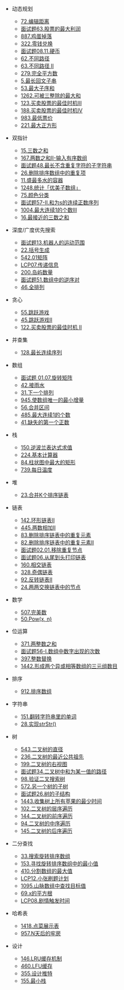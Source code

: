 * 动态规划
    * [72.编辑距离](dynamicPG/lt-72-edit-distance)
    * [面试题63.股票的最大利润](dynamicPG/mst-63-gu-piao-de-zui-da-li-run-lcof)
    * [887.鸡蛋掉落](dynamicPG/lt-887-super-egg-drop)
    * [322.零钱兑换](dynamicPG/lt-322-coin-change)
    * [面试题08.11.硬币](dynamicPG/mst-08-11-coin-lcci)
    * [62.不同路径](dynamicPG/lt-62-unique-paths)
    * [63.不同路径 II](dynamicPG/lt-63-unique-paths-ii)
    * [279.完全平方数](dynamicPG/lt-279-perfect-squares)
    * [5.最长回文子串](dynamicPG/lt-5-longest-palindromic-substring)
    * [53.最大子序和](dynamicPG/lt-53-maximum-subarray)
    * [1262.可被三整除的最大和](dynamicPG/lt-1262-greatest-sum-divisible-by-three)
    * [123.买卖股票的最佳时机III](dynamicPG/lt-123-best-time-to-buy-and-sell-stock-iii)
    * [188.买卖股票的最佳时机IV](dynamicPG/lt-188-best-time-to-buy-and-sell-stock-iv)
    * [983.最低票价](dynamicPG/lt-983-minimum-cost-for-tickets)
    * [221.最大正方形](dynamicPG/lt-221-maximal-square)

* 双指针
    * [15.三数之和](twoPointers/lt-15-3sum.md)
    * [167.两数之和II-输入有序数组](twoPointers/lt-167-two-sum-ii-input-array-is-sorted)
    * [面试题48.最长不含重复字符的子字符串](twoPointers/mst-48-zui-chang-bu-han-zhong-fu-zi-fu-de-zi-zi-fu-chuan-lcof)
    * [26.删除排序数组中的重复项](twoPointers/lt-26-remove-duplicates-from-sorted-array)
    * [11.盛最多水的容器](twoPointers/lt-11-container-with-most-water)
    * [1248.统计「优美子数组」](twoPointers/lt-1248-count-number-of-nice-subarrays)
    * [75.颜色分类](twoPointers/lt-75-sort-colors)
    * [面试题57-II.和为s的连续正数序列](twoPointers/mst-57-II-he-wei-sde-lian-xu-zheng-shu-xu-lie-lcof)
    * [1004.最大连续1的个数III](twoPointers/lt-1004-max-consecutive-ones-iii)
    * [16.最接近的三数之和](twoPointers/lt-16-3sum-closest)

* 深度/广度优先搜索
    * [面试题13.机器人的运动范围](dfsOrBfs/mst-13-ji-qi-ren-de-yun-dong-fan-wei-lcof)
    * [22.括号生成](dfsOrBfs/lt-22-generate-parentheses)
    * [542.01矩阵](dfsOrBfs/lt-542-01-matrix)
    * [LCP07.传递信息](dfsOrBfs/lt-lcp-07-chuan-di-xin-xi)
    * [200.岛屿数量](dfsOrBfs/lt-200-number-of-islands)
    * [面试题51.数组中的逆序对](dfsOrBfs/mst-51-shu-zu-zhong-de-ni-xu-dui-lcof)
    * [46.全排列](dfsOrBfs/lt-46-permutations)

* 贪心
    * [55.跳跃游戏](greedy/lt-55-jump-game)
    * [45.跳跃游戏II](greedy/lt-45-jump-game-ii)
    * [122.买卖股票的最佳时机 II](greedy/lt-122-best-time-to-buy-and-sell-stock-ii)

* 并查集
    * [128.最长连续序列](unionFind/lt-128-longest-consecutive-sequence)

* 数组
    * [面试题 01.07.旋转矩阵](array/mst-01-07-rotate-matrix-lcci)
    * [42.接雨水](array/lt-42-trapping-rain-water)
    * [31.下一个排列](array/lt-31-next-permutation)
    * [945.使数组唯一的最小增量](array/lt-945-minimum-increment-to-make-array-unique)
    * [56.合并区间](array/lt-56-merge-intervals)
    * [485.最大连续1的个数](array/lt-485-max-consecutive-ones)
    * [41.缺失的第一个正数](array/lt-41-first-missing-positive)

* 栈
    * [150.逆波兰表达式求值](stack/lt-150-evaluate-reverse-polish-notation)
    * [224.基本计算器](stack/lt-224-basic-calculator)
    * [84.柱状图中最大的矩形](stack/lt-84-largest-rectangle-in-histogram)
    * [739.每日温度](stack/lt-739-daily-temperatures)

* 堆
    * [23.合并K个排序链表](heap/lt-23-merge-k-sorted-lists)

* 链表
    * [142.环形链表II](linkedlist/lt-142-linked-list-cycle-ii)
    * [445.两数相加II](linkedlist/lt-445-add-two-numbers-ii)
    * [83.删除排序链表中的重复元素](linkedlist/lt-83-remove-duplicates-from-sorted-list)
    * [82.删除排序链表中的重复元素II](linkedlist/lt-82-remove-duplicates-from-sorted-list-ii)
    * [面试题02.01.移除重复节点](linkedlist/mst-02-01-remove-duplicate-node-lcci)
    * [面试题06.从尾到头打印链表](linkedlist/mst-06-cong-wei-dao-tou-da-yin-lian-biao-lcof)
    * [160.相交链表](linkedlist/lt-160-intersection-of-two-linked-lists)
    * [328.奇偶链表](linkedlist/lt-328-odd-even-linked-list)
    * [92.反转链表II](linkedlist/lt-92-reverse-linked-list-ii)
    * [24.两两交换链表中的节点](linkedlist/lt-24-swap-nodes-in-pairs)

* 数学
    * [507.完美数](math/lt-507-perfect-number)
    * [50.Pow(x, n)](math/lt-50-powx-n)

* 位运算
    * [371.两整数之和](bitOperation/lt-371-sum-of-two-integers)
    * [面试题56-I.数组中数字出现的次数](bitOperation/mst-56-I-shu-zu-zhong-shu-zi-chu-xian-de-ci-shu-lcof)
    * [397.整数替换](bitOperation/lt-397-integer-replacement)
    * [1442.形成两个异或相等数组的三元组数目](bitOperation/lt-1442-count-triplets-that-can-form-two-arrays-of-equal-xor)

* 排序
    * [912.排序数组](sort/lt-912-sort-an-array)

* 字符串
    * [151.翻转字符串里的单词](string/lt-151-reverse-words-in-a-string)
    * [28.实现strStr()](string/lt-28-implement-strstr)

* 树
    * [543.二叉树的直径](tree/lt-543-diameter-of-binary-tree)
    * [236.二叉树的最近公共祖先](tree/lt-236-lowest-common-ancestor-of-a-binary-tree)
    * [199.二叉树的右视图](tree/lt-199-binary-tree-right-side-view)
    * [面试题34.二叉树中和为某一值的路径](tree/mst-34-er-cha-shu-zhong-he-wei-mou-yi-zhi-de-lu-jing-lcof)
    * [98.验证二叉搜索树](tree/lt-98-validate-binary-search-tree)
    * [572.另一个树的子树](tree/lt-572-subtree-of-another-tree)
    * [面试题26.树的子结构](tree/mst-26-shu-de-zi-jie-gou-lcof)
    * [1443.收集树上所有苹果的最少时间](tree/lt-1443-minimum-time-to-collect-all-apples-in-a-tree)
    * [102.二叉树的层序遍历](tree/lt-102-binary-tree-level-order-traversal)
    * [144.二叉树的前序遍历](tree/lt-144-binary-tree-preorder-traversal)
    * [94.二叉树的中序遍历](tree/lt-94-binary-tree-inorder-traversal)
    * [145.二叉树的后序遍历](tree/lt-145-binary-tree-postorder-traversal)

* 二分查找
    * [33.搜索旋转排序数组](binarySearch/lt-33-search-in-rotated-sorted-array)
    * [153.寻找旋转排序数组中的最小值](binarySearch/lt-153-find-minimum-in-rotated-sorted-array)
    * [410.分割数组的最大值](binarySearch/lt-410-split-array-largest-sum)
    * [LCP12.小张刷题计划](binarySearch/lt-lcp-12-xiao-zhang-shua-ti-ji-hua)
    * [1095.山脉数组中查找目标值](binarySearch/lt-1095-find-in-mountain-array)
    * [69.x的平方根](binarySearch/lt-69-sqrtx)
    * [LCP08.剧情触发时间](binarySearch/lt-lcp-08-ju-qing-hong-fa-shi-jian)

* 哈希表
    * [1418.点菜展示表](hashTable/lt-1418-display-table-of-food-orders-in-a-restaurant)
    * [957.N天后的牢房](hashTable/lt-957-prison-cells-after-n-days)

* 设计
    * [146.LRU缓存机制](design/lt-146-lru-cache)
    * [460.LFU缓存](design/lt-460-lfu-cache) 
    * [355.设计推特](design/lt-355-design-twitter)
    * [155.最小栈](design/lt-155-min-stack)

